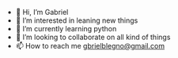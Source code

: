 - 👋 Hi, I’m Gabriel
- 👀 I’m interested in leaning new things
- 🌱 I’m currently learning python
- 💞️ I’m looking to collaborate on all kind of things
- 📫 How to reach me gbrielblegno@gmail.com
